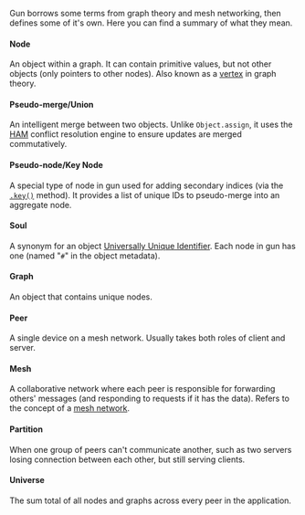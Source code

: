 Gun borrows some terms from graph theory and mesh networking, then defines some of it's own. Here you can find a summary of what they mean.

#### Node
An object within a graph. It can contain primitive values, but not other objects (only pointers to other nodes). Also known as a [vertex](https://en.wikipedia.org/wiki/Vertex_(graph_theory)) in graph theory.

#### Pseudo-merge/Union
An intelligent merge between two objects. Unlike `Object.assign`, it uses the [HAM](https://github.com/amark/gun/wiki/Conflict-Resolution-with-Guns) conflict resolution engine to ensure updates are merged commutatively.

#### Pseudo-node/Key Node
A special type of node in gun used for adding secondary indices (via the [`.key()`](https://github.com/amark/gun/wiki/API-(v0.3.x)#key) method). It provides a list of unique IDs to pseudo-merge into an aggregate node.

#### Soul
A synonym for an object [Universally Unique Identifier](https://en.wikipedia.org/wiki/Universally_unique_identifier). Each node in gun has one (named "`#`" in the object metadata).

#### Graph
An object that contains unique nodes.

#### Peer
A single device on a mesh network. Usually takes both roles of client and server.

#### Mesh
A collaborative network where each peer is responsible for forwarding others' messages (and responding to requests if it has the data). Refers to the concept of a [mesh network](https://en.wikipedia.org/wiki/Mesh_networking).

#### Partition
When one group of peers can't communicate another, such as two servers losing connection between each other, but still serving clients.

#### Universe
The sum total of all nodes and graphs across every peer in the application.
